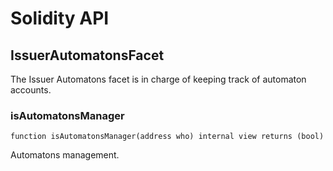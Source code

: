 # Solidity API

## IssuerAutomatonsFacet

The Issuer Automatons facet is in charge of keeping track of automaton accounts.

### isAutomatonsManager

```solidity
function isAutomatonsManager(address who) internal view returns (bool)
```

Automatons management.


